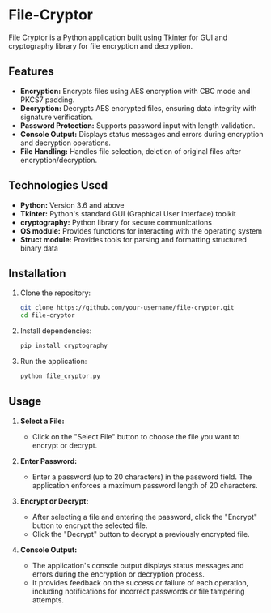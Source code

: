 # File-Cryptor

File Cryptor is a Python application built using Tkinter for GUI and cryptography library for file encryption and decryption.

## Features

- **Encryption:** Encrypts files using AES encryption with CBC mode and PKCS7 padding.
- **Decryption:** Decrypts AES encrypted files, ensuring data integrity with signature verification.
- **Password Protection:** Supports password input with length validation.
- **Console Output:** Displays status messages and errors during encryption and decryption operations.
- **File Handling:** Handles file selection, deletion of original files after encryption/decryption.

## Technologies Used

- **Python:** Version 3.6 and above
- **Tkinter:** Python's standard GUI (Graphical User Interface) toolkit
- **cryptography:** Python library for secure communications
- **OS module:** Provides functions for interacting with the operating system
- **Struct module:** Provides tools for parsing and formatting structured binary data

## Installation

1. Clone the repository:
   ```bash
   git clone https://github.com/your-username/file-cryptor.git
   cd file-cryptor

2. Install dependencies:
   ```bash
   pip install cryptography

3. Run the application:
   ```bash
   python file_cryptor.py

 ## Usage

1. **Select a File:**
   - Click on the "Select File" button to choose the file you want to encrypt or decrypt.

2. **Enter Password:**
   - Enter a password (up to 20 characters) in the password field. The application enforces a maximum password length of 20 characters.

3. **Encrypt or Decrypt:**
   - After selecting a file and entering the password, click the "Encrypt" button to encrypt the selected file.
   - Click the "Decrypt" button to decrypt a previously encrypted file.

4. **Console Output:**
   - The application's console output displays status messages and errors during the encryption or decryption process.
   - It provides feedback on the success or failure of each operation, including notifications for incorrect passwords or file tampering attempts.

